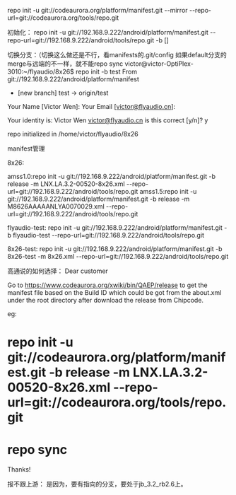 repo init -u git://codeaurora.org/platform/manifest.git --mirror --repo-url=git://codeaurora.org/tools/repo.git

初始化：
repo init -u git://192.168.9.222/android/platform/manifest.git --repo-url=git://192.168.9.222/android/tools/repo.git -b []

切换分支：（切换这么做还是不行，看manifests的.git/config 如果default分支的merge与远端的不一样，就不能repo sync
victor@victor-OptiPlex-3010:~/flyaudio/8x26$ repo init -b test
From git://192.168.9.222/android/platform/manifest
 * [new branch]      test       -> origin/test

Your Name  [Victor Wen]: 
Your Email [victor@flyaudio.cn]: 

Your identity is: Victor Wen <victor@flyaudio.cn>
is this correct [y/n]? y

repo initialized in /home/victor/flyaudio/8x26

manifest管理
 <remote fetch="git://192.168.9.222/android/" push="git@192.168.9.222:android/" name="flyaudio" review="codeaurora.org"/>
  <default remote="flyaudio" revision="ics_strawberry_rb5.3"/>

<project groups="default" name="platform/vendor/qcom/proprietary_8x26-1.5" path="vendor/qcom/proprietary" revision="master"/>


8x26:

amss1.0:repo init -u git://192.168.9.222/android/platform/manifest.git -b release -m LNX.LA.3.2-00520-8x26.xml --repo-url=git://192.168.9.222/android/tools/repo.git
amss1.5:repo init -u git://192.168.9.222/android/platform/manifest.git -b release -m M8626AAAAANLYA0070029.xml --repo-url=git://192.168.9.222/android/tools/repo.git


flyaudio-test:
repo init -u git://192.168.9.222/android/platform/manifest.git -b flyaudio-test --repo-url=git://192.168.9.222/android/tools/repo.git

8x26-test:
repo init -u git://192.168.9.222/android/platform/manifest.git -b 8x26-test -m 8x26.xml --repo-url=git://192.168.9.222/android/tools/repo.git


高通说的如何选择：
Dear customer 

Go to https://www.codeaurora.org/xwiki/bin/QAEP/release to get the manifest file based on the Build ID which could be got from the about.xml under the root directory after download the release from Chipcode. 

eg: 
# repo init -u git://codeaurora.org/platform/manifest.git -b release -m LNX.LA.3.2-00520-8x26.xml --repo-url=git://codeaurora.org/tools/repo.git 
# repo sync 

Thanks!

报不跟上游：
是因为，要有<default remote="flyaudio" revision="jb_3.2_rb2.6"/>指向的分支，要处于jb_3.2_rb2.6上。


